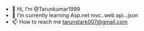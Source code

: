 - 👋 Hi, I’m @Tarunkumar1999 
- 🌱 I’m currently learning Asp.net mvc..web api...json
- 📫 How to reach me tarunstark007@gmail.com

<!---
Tarunkumar1999/Tarunkumar1999 is a ✨ special ✨ repository because its `README.md` (this file) appears on your GitHub profile.
You can click the Preview link to take a look at your changes.
--->
